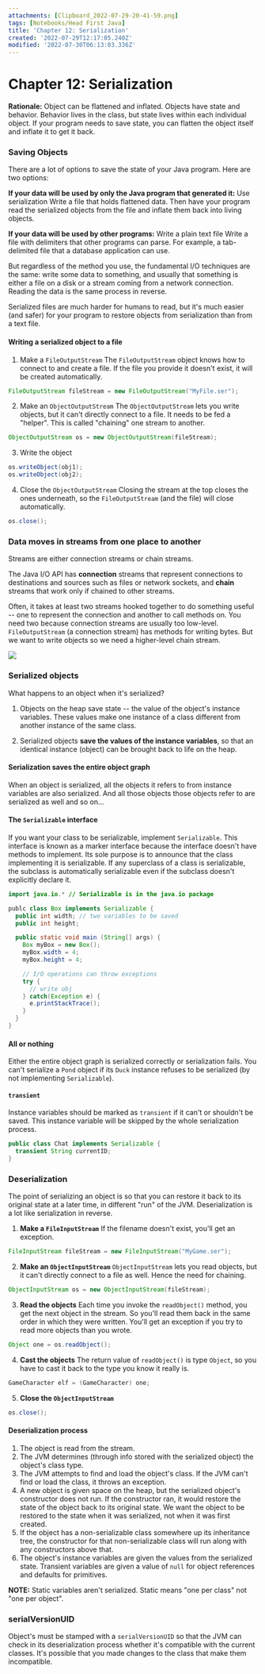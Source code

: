 ```yaml
---
attachments: [Clipboard_2022-07-29-20-41-59.png]
tags: [Notebooks/Head First Java]
title: 'Chapter 12: Serialization'
created: '2022-07-29T12:17:05.240Z'
modified: '2022-07-30T06:13:03.336Z'
---
```


# Chapter 12: Serialization

__Rationale:__ Object can be flattened and inflated. Objects have state and behavior. Behavior lives in the class, but state lives within each individual object. If your program needs to save state, you can flatten the object itself and inflate it to get it back. 

### Saving Objects

There are a lot of options to save the state of your Java program. Here are two options:

__If your data will be used by only the Java program that generated it:__ Use serialization
Write a file that holds flattened data. Then have your program read the serialized objects from the file and inflate them back into living objects.

__If your data will be used by other programs:__ Write a plain text file
Write a file with delimiters that other programs can parse. For example, a tab-delimited file that a database application can use.

But regardless of the method you use, the fundamental I/O techniques are the same: write some data to something, and usually that something is either a file on a disk or a stream coming from a network connection. Reading the data is the same process in reverse. 

Serialized files are much harder for humans to read, but it's much easier (and safer) for your program to restore objects from serialization than from a text file.

#### Writing a serialized object to a file

1. Make a `FileOutputStream`
The `FileOutputStream` object knows how to connect to and create a file. If the file you provide it doesn't exist, it will be created automatically. 
```java
FileOutputStream fileStream = new FileOutputStream("MyFile.ser");
```

2. Make an `ObjectOutputStream`
The `ObjectOutputStream` lets you write objects, but it can't directly connect to a file. It needs to be fed a "helper". This is called "chaining" one stream to another.
```java
ObjectOutputStream os = new ObjectOutputStream(fileStream);
```

3. Write the object
```java
os.writeObject(obj1);
os.writeObject(obj2);
```

4. Close the `ObjectOutputStream`
Closing the stream at the top closes the ones underneath, so the `FileOutputStream` (and the file) will close automatically.
```java
os.close();
```

### Data moves in streams from one place to another

Streams are either connection streams or chain streams.

The Java I/O API has __connection__ streams that represent connections to destinations and sources such as files or network sockets, and __chain__ streams that work only if chained to other streams. 

Often, it takes at least two streams hooked together to do something useful -- one to represent the connection and another to call methods on. You need two because connection streams are usually too low-level. `FileOutputStream` (a connection stream) has methods for writing bytes. But we want to write objects so we need a higher-level chain stream.

![](@attachment/Clipboard_2022-07-29-20-41-59.png)

### Serialized objects

What happens to an object when it's serialized?

1. Objects on the heap save state -- the value of the object's instance variables. These values make one instance of a class different from another instance of the same class. 

2. Serialized objects __save the values of the instance variables__, so that an identical instance (object) can be brought back to life on the heap.

#### Serialization saves the entire object graph

When an object is serialized, all the objects it refers to from instance variables are also serialized. And all those objects those objects refer to are serialized as well and so on...

#### The `Serializable` interface

If you want your class to be serializable, implement `Serializable`. This interface is known as a marker interface because the interface doesn't have methods to implement. Its sole purpose is to announce that the class implementing it is serializable. If any superclass of a class is serializable, the subclass is automatically serializable even if the subclass doesn't explicitly declare it.

```java
import java.io.* // Serializable is in the java.io package

publc class Box implements Serializable {
  public int width; // two variables to be saved
  public int height;

  public static void main (String[] args) {
    Box myBox = new Box();
    myBox.width = 4;
    myBox.height = 4;

    // I/O operations can throw exceptions
    try {
      // write obj
    } catch(Exception e) {
      e.printStackTrace();
    }
  }
}
```

#### All or nothing

Either the entire object graph is serialized correctly or serialization fails. You can't serialize a `Pond` object if its `Duck` instance refuses to be serialized (by not implementing `Serializable`).

#### `transient`

Instance variables should be marked as `transient` if it can't or shouldn't be saved. This instance variable will be skipped by the whole serialization process.

```java
public class Chat implements Serializable {
  transient String currentID;
}
```

### Deserialization

The point of serializing an object is so that you can restore it back to its original state at a later time, in different "run" of the JVM. Deserialization is a lot like serialization in reverse.

1. __Make a `FileInputStream`__
If the filename doesn't exist, you'll get an exception. 
```java
FileInputStream fileStream = new FileInputStream("MyGame.ser");
```

2. __Make an `ObjectInputStream`__
`ObjectInputStream` lets you read objects, but it can't directly connect to a file as well. Hence the need for chaining.
```java
ObjectInputStream os = new ObjectInputStream(fileStream);
```

3. __Read the objects__
Each time you invoke the `readObject()` method, you get the next object in the stream. So you'll read them back in the same order in which they were written. You'll get an exception if you try to read more objects than you wrote.
```java
Object one = os.readObject();
```

4. __Cast the objects__
The return value of `readObject()` is type `Object`, so you have to cast it back to the type you know it really is.
```java
GameCharacter elf = (GameCharacter) one;
```

5. __Close the `ObjectInputStream`__
```java
os.close();
```

#### Deserialization process

1. The object is read from the stream.
2. The JVM determines (through info stored with the serialized object) the object's class type.
3. The JVM attempts to find and load the object's class. If the JVM can't find or load the class, it throws an exception.
4. A new object is given space on the heap, but the serialized object's constructor does not run. If the constructor ran, it would restore the state of the object back to its original state. We want the object to be restored to the state when it was serialized, not when it was first created.
5. If the object has a non-serializable class somewhere up its inheritance tree, the constructor for that non-serializable class will run along with any constructors above that.
6. The object's instance variables are given the values from the serialized state. Transient variables are given a value of `null` for object references and defaults for primitives.

__NOTE:__ Static variables aren't serialized. Static means "one per class" not "one per object".

### serialVersionUID

Object's must be stamped with a `serialVersionUID` so that the JVM can check in its deserialization process whether it's compatible with the current classes. It's possible that you made changes to the class that make them incompatible.

